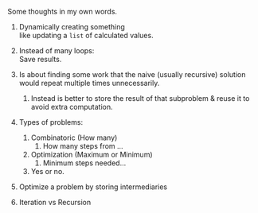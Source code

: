 
Some thoughts in my own words.  

1. Dynamically creating something  
    like updating a `list` of calculated values. 

1. Instead of many loops:   
    Save results. 

1. Is about finding some work that the naive (usually recursive) solution would repeat multiple times unnecessarily.
   1. Instead is better to store the result of that subproblem & reuse it to avoid extra computation.
1. Types of problems:  
   1. Combinatoric (How many)
      1. How many steps from ...
   1. Optimization (Maximum or Minimum)
      1. Minimum steps needed...
   1. Yes or no.  



1. Optimize a problem by storing intermediaries 

1. Iteration vs Recursion 
